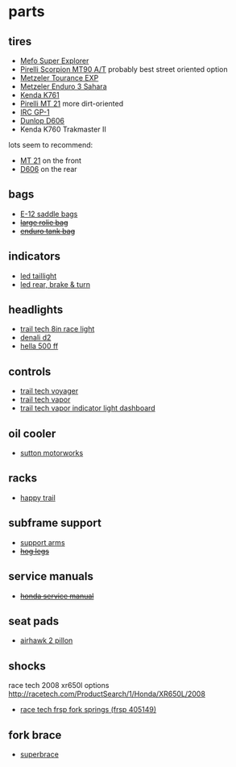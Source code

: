 # parts

## tires

- [Mefo Super Explorer](http://www.twistedthrottle.com/tire-mefo-super-explorer-rear-dot-dual-sport-140-80-18-g650x-challenge-g450x-te610-lc4-640-adv-sc-lc4-690-enduro-lc8-950se-exc-others)
- [Pirelli Scorpion MT90 A/T][scorpion] probably best street oriented option
- [Metzeler Tourance EXP](http://www.bikebandit.com/tires-tubes/motorcycle-tires/metzeler-tourance-exp-motorcycle-tire)
- [Metzeler Enduro 3 Sahara](http://www.bikebandit.com/tires-tubes/motorcycle-tires/metzeler-enduro-3-sahara-motorcycle-tire?b=156390)
- [Kenda K761](http://www.bikebandit.com/tires-tubes/motorcycle-tires/kenda-k761-dual-sport-tire?b=3077746)
- [Pirelli MT 21][mt21] more dirt-oriented
- [IRC GP-1](http://www.bikebandit.com/tires-tubes/motorcycle-tires/irc-gp-110-motorcycle-tire?b=45066)
- [Dunlop D606][d606]
- Kenda K760 Trakmaster II

lots seem to recommend:
- [MT 21][mt21] on the front
- [D606][d606] on the rear

[mt21]: http://www.motorcycle-superstore.com/5413/i/pirelli-mt-21-rallycross-front-tire
[d606]: http://www.bikebandit.com/tires-tubes/motorcycle-tires/dunlop-d606-motorcycle-tire
[scorpion]: http://www.bikebandit.com/tires-tubes/motorcycle-tires/pirelli-scorpion-mt90-a-t-motorcycle-tire?b=275578

## bags

- [E-12 saddle bags](http://wolfmanluggage.com/products/e-12-saddle-bags)
- ~~[large rolie bag](http://wolfmanluggage.com/products/large-rolie-bag)~~
- ~~[enduro tank bag](http://wolfmanluggage.com/products/enduro-tank-bag)~~

## indicators

- [led taillight](http://wheelingcyclesupply.com/shop/product/inner-tail-light-kit--xr600650-and-more--/801)
- [led rear, brake & turn](http://www.twistedthrottle.com/admore-lighting-led-light-bar-mini-with-running-brake-and-progressive-amber-turn-signals)

## headlights

- [trail tech 8in race light](http://www.trailtech.net/lighting/halogen/8in-race-light/1832-55-00)
- [denali d2](http://www.twistedthrottle.com/denali-d2d-dual-intensity-led-lighting-2-light-kit-with-full-wiring-harness-and-m8-mount)
- [hella 500 ff](http://www.amazon.com/HELLA-5750941-12-Volt-55-Watt-Halogen/dp/B001TWD5GY/ref=sr_1_1?ie=UTF8&qid=1442003835&sr=8-1&keywords=hella+500+ff)

## controls

- [trail tech voyager](http://www.trailtech.net/digital-gauges/voyager-moto-gps)
- [trail tech vapor](http://www.trailtech.net/digital-gauges/vapor/752-402)
- [trail tech vapor indicator light dashboard](http://www.trailtech.net/digital-gauges/vapor/vapor-accessories/022-pda)

## oil cooler

- [sutton motorworks](http://www.suttoncycleworks.com/oilCooler.html)

## racks

- [happy trail](http://www.happy-trail.com/XR650L.aspx)

## subframe support

- [support arms](http://www.twistedthrottle.com/sw-motech-sub-frame-support-arms-honda-xr650l-silver)
- ~~[hog legs](http://www.manracks.com/#!honda-xr650l/c108q)~~

## service manuals

- ~~[honda service manual](http://www.helminc.com/helm/product2.asp?Make=AHC&Model=XR15&Year=2008&Category=&class_2=AHC&mk=Honda+Motorcycle&yr=2008&md=XR650L&dt=&module=&from=result&Style=helm&Sku=61MY655&itemtype=N)~~

## seat pads

- [airhawk 2 pillon](http://www.leeparksdesign.com/airhawk-2-pillion/)

## shocks

race tech 2008 xr650l options
http://racetech.com/ProductSearch/1/Honda/XR650L/2008

- [race tech frsp fork springs (frsp 405149)](http://www.racetech.com/page/title/FRSP-RT%20Fork%20Spring%20List)

## fork brace

- [superbrace](http://superbrace.com/shop/2256-honda-xr-650l/)
